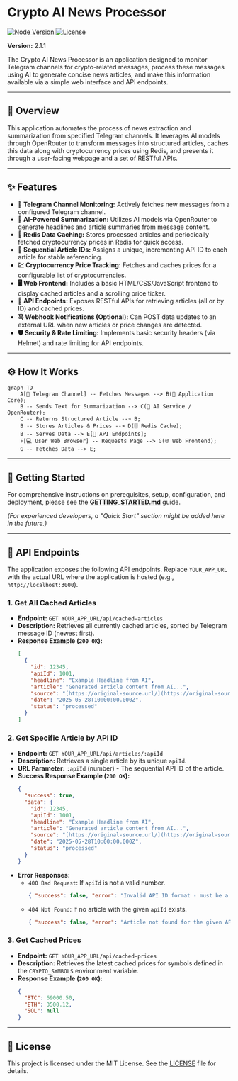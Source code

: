 # Crypto AI News Processor

[![Node Version](https://img.shields.io/badge/node-%3E%3D18.x-blue?logo=node.js)](https://nodejs.org/)
[![License](https://img.shields.io/badge/License-MIT-yellow.svg)](https://opensource.org/licenses/MIT)

**Version:** 2.1.1

The Crypto AI News Processor is an application designed to monitor Telegram channels for crypto-related messages, process these messages using AI to generate concise news articles, and make this information available via a simple web interface and API endpoints.

---

## 📜 Overview

This application automates the process of news extraction and summarization from specified Telegram channels. It leverages AI models through OpenRouter to transform messages into structured articles, caches this data along with cryptocurrency prices using Redis, and presents it through a user-facing webpage and a set of RESTful APIs.

---

## ✨ Features

* **📢 Telegram Channel Monitoring:** Actively fetches new messages from a configured Telegram channel.
* **🧠 AI-Powered Summarization:** Utilizes AI models via OpenRouter to generate headlines and article summaries from message content.
* **💾 Redis Data Caching:** Stores processed articles and periodically fetched cryptocurrency prices in Redis for quick access.
* **🔢 Sequential Article IDs:** Assigns a unique, incrementing API ID to each article for stable referencing.
* **💹 Cryptocurrency Price Tracking:** Fetches and caches prices for a configurable list of cryptocurrencies.
* **🖥️ Web Frontend:** Includes a basic HTML/CSS/JavaScript frontend to display cached articles and a scrolling price ticker.
* **🔗 API Endpoints:** Exposes RESTful APIs for retrieving articles (all or by ID) and cached prices.
* **훅 Webhook Notifications (Optional):** Can POST data updates to an external URL when new articles or price changes are detected.
* **🛡️ Security & Rate Limiting:** Implements basic security headers (via Helmet) and rate limiting for API endpoints.

---

## ⚙️ How It Works

```mermaid
graph TD
    A[📱 Telegram Channel] -- Fetches Messages --> B(🚀 Application Core);
    B -- Sends Text for Summarization --> C(🤖 AI Service / OpenRouter);
    C -- Returns Structured Article --> B;
    B -- Stores Articles & Prices --> D(🗄️ Redis Cache);
    B -- Serves Data --> E[🔌 API Endpoints];
    F[💻 User Web Browser] -- Requests Page --> G(🌐 Web Frontend);
    G -- Fetches Data --> E;
```

---

## 🚀 Getting Started

For comprehensive instructions on prerequisites, setup, configuration, and deployment, please see the **[GETTING_STARTED.md](GETTING_STARTED.md)** guide.

*(For experienced developers, a "Quick Start" section might be added here in the future.)*

---

## 📡 API Endpoints

The application exposes the following API endpoints. Replace `YOUR_APP_URL` with the actual URL where the application is hosted (e.g., `http://localhost:3000`).

### 1. Get All Cached Articles

* **Endpoint:** `GET YOUR_APP_URL/api/cached-articles`
* **Description:** Retrieves all currently cached articles, sorted by Telegram message ID (newest first).
* **Response Example (`200 OK`):**
    ```json
    [
      {
        "id": 12345,
        "apiId": 1001,
        "headline": "Example Headline from AI",
        "article": "Generated article content from AI...",
        "source": "[https://original-source.url/](https://original-source.url/)",
        "date": "2025-05-28T10:00:00.000Z",
        "status": "processed"
      }
    ]
    ```

### 2. Get Specific Article by API ID

* **Endpoint:** `GET YOUR_APP_URL/api/articles/:apiId`
* **Description:** Retrieves a single article by its unique `apiId`.
* **URL Parameter:** `:apiId` (number) - The sequential API ID of the article.
* **Success Response Example (`200 OK`):**
    ```json
    {
      "success": true,
      "data": {
        "id": 12345,
        "apiId": 1001,
        "headline": "Example Headline from AI",
        "article": "Generated article content from AI...",
        "source": "[https://original-source.url/](https://original-source.url/)",
        "date": "2025-05-28T10:00:00.000Z",
        "status": "processed"
      }
    }
    ```
* **Error Responses:**
    * `400 Bad Request`: If `apiId` is not a valid number.
        ```json
        { "success": false, "error": "Invalid API ID format - must be a number" }
        ```
    * `404 Not Found`: If no article with the given `apiId` exists.
        ```json
        { "success": false, "error": "Article not found for the given API ID" }
        ```

### 3. Get Cached Prices

* **Endpoint:** `GET YOUR_APP_URL/api/cached-prices`
* **Description:** Retrieves the latest cached prices for symbols defined in the `CRYPTO_SYMBOLS` environment variable.
* **Response Example (`200 OK`):**
    ```json
    {
      "BTC": 69000.50,
      "ETH": 3500.12,
      "SOL": null
    }
    ```

---

## 📄 License

This project is licensed under the MIT License. See the [LICENSE](LICENSE) file for details.
